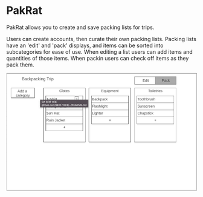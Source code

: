 # PakRat

PakRat allows you to create and save packing lists for trips.

Users can create accounts, then curate their own packing lists. Packing lists have an 'edit' and 'pack' displays, and items can be sorted into subcategories for ease of use. When editing a list users can add items and quantities of those items. When packin users can check off items as they pack them.

![page](/assets/readme_images/packinglist.png)